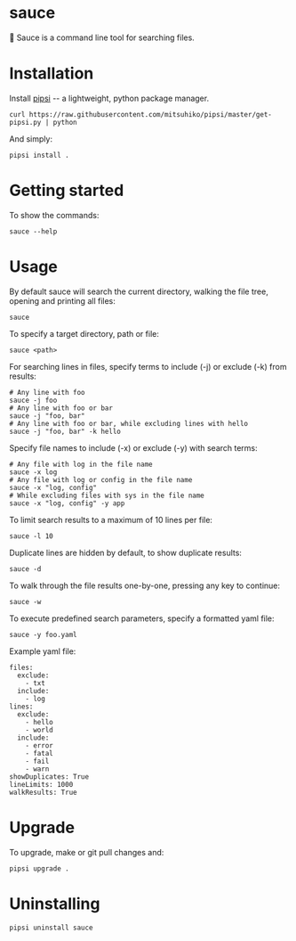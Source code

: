# sauce

🍝 Sauce is a command line tool for searching files.

# Installation

Install [pipsi](https://github.com/mitsuhiko/pipsi#readme) -- a lightweight, python package manager.

    curl https://raw.githubusercontent.com/mitsuhiko/pipsi/master/get-pipsi.py | python

And simply:

    pipsi install .

# Getting started

To show the commands:

    sauce --help

# Usage

By default sauce will search the current directory, walking the file tree, opening and printing all files:

    sauce

To specify a target directory, path or file:

    sauce <path>

For searching lines in files, specify terms to include (-j) or exclude (-k) from results:

    # Any line with foo
    sauce -j foo  
    # Any line with foo or bar
    sauce -j "foo, bar"
    # Any line with foo or bar, while excluding lines with hello
    sauce -j "foo, bar" -k hello

Specify file names to include (-x) or exclude (-y) with search terms:

    # Any file with log in the file name
    sauce -x log  
    # Any file with log or config in the file name
    sauce -x "log, config"
    # While excluding files with sys in the file name
    sauce -x "log, config" -y app

To limit search results to a maximum of 10 lines per file:

    sauce -l 10

Duplicate lines are hidden by default, to show duplicate results:

    sauce -d

To walk through the file results one-by-one, pressing any key to continue:

    sauce -w

To execute predefined search parameters, specify a formatted yaml file:

    sauce -y foo.yaml

Example yaml file:

    files:
      exclude:
        - txt
      include:
        - log
    lines:
      exclude:
        - hello
        - world
      include:
        - error
        - fatal
        - fail
        - warn
    showDuplicates: True
    lineLimits: 1000
    walkResults: True

# Upgrade

To upgrade, make or git pull changes and:

    pipsi upgrade .

# Uninstalling

    pipsi uninstall sauce
